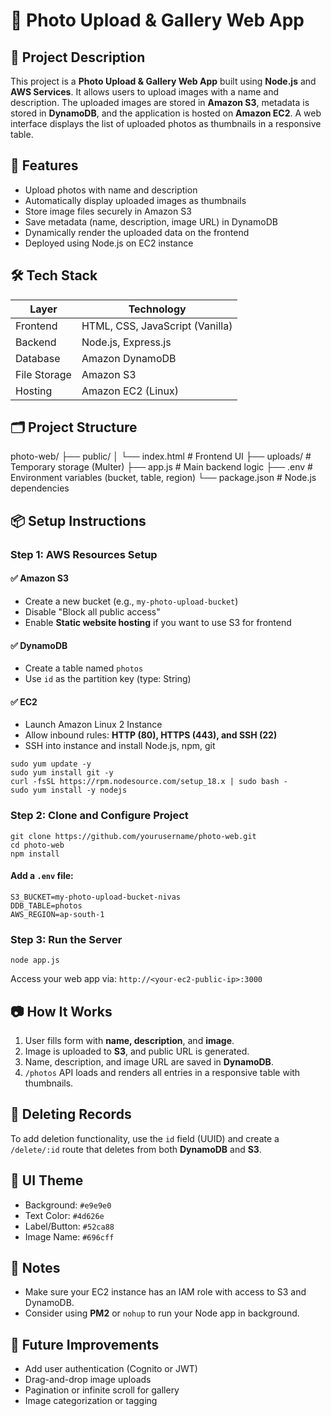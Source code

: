 
# 📸 Photo Upload & Gallery Web App

## 📝 Project Description
This project is a **Photo Upload & Gallery Web App** built using **Node.js** and **AWS Services**. It allows users to upload images with a name and description. The uploaded images are stored in **Amazon S3**, metadata is stored in **DynamoDB**, and the application is hosted on **Amazon EC2**. A web interface displays the list of uploaded photos as thumbnails in a responsive table.

## 🚀 Features
- Upload photos with name and description
- Automatically display uploaded images as thumbnails
- Store image files securely in Amazon S3
- Save metadata (name, description, image URL) in DynamoDB
- Dynamically render the uploaded data on the frontend
- Deployed using Node.js on EC2 instance

## 🛠️ Tech Stack

| Layer        | Technology     |
|--------------|----------------|
| Frontend     | HTML, CSS, JavaScript (Vanilla) |
| Backend      | Node.js, Express.js |
| Database     | Amazon DynamoDB |
| File Storage | Amazon S3       |
| Hosting      | Amazon EC2 (Linux) |

## 🗂️ Project Structure

photo-web/
├── public/
│   └── index.html         # Frontend UI
├── uploads/               # Temporary storage (Multer)
├── app.js                 # Main backend logic
├── .env                   # Environment variables (bucket, table, region)
└── package.json           # Node.js dependencies

## 📦 Setup Instructions

### Step 1: AWS Resources Setup

#### ✅ Amazon S3
- Create a new bucket (e.g., `my-photo-upload-bucket`)
- Disable "Block all public access"
- Enable **Static website hosting** if you want to use S3 for frontend

#### ✅ DynamoDB
- Create a table named `photos`
- Use `id` as the partition key (type: String)

#### ✅ EC2
- Launch Amazon Linux 2 Instance
- Allow inbound rules: **HTTP (80), HTTPS (443), and SSH (22)**
- SSH into instance and install Node.js, npm, git

```
sudo yum update -y
sudo yum install git -y
curl -fsSL https://rpm.nodesource.com/setup_18.x | sudo bash -
sudo yum install -y nodejs
```

### Step 2: Clone and Configure Project

```
git clone https://github.com/yourusername/photo-web.git
cd photo-web
npm install
```

#### Add a `.env` file:
```
S3_BUCKET=my-photo-upload-bucket-nivas
DDB_TABLE=photos
AWS_REGION=ap-south-1
```

### Step 3: Run the Server

```
node app.js
```

Access your web app via: `http://<your-ec2-public-ip>:3000`

## 📷 How It Works
1. User fills form with **name, description**, and **image**.
2. Image is uploaded to **S3**, and public URL is generated.
3. Name, description, and image URL are saved in **DynamoDB**.
4. `/photos` API loads and renders all entries in a responsive table with thumbnails.

## 🧹 Deleting Records
To add deletion functionality, use the `id` field (UUID) and create a `/delete/:id` route that deletes from both **DynamoDB** and **S3**.

## 🎨 UI Theme
- Background: `#e9e9e0`
- Text Color: `#4d626e`
- Label/Button: `#52ca88`
- Image Name: `#696cff`

## 📌 Notes
- Make sure your EC2 instance has an IAM role with access to S3 and DynamoDB.
- Consider using **PM2** or `nohup` to run your Node app in background.

## 🏁 Future Improvements
- Add user authentication (Cognito or JWT)
- Drag-and-drop image uploads
- Pagination or infinite scroll for gallery
- Image categorization or tagging
